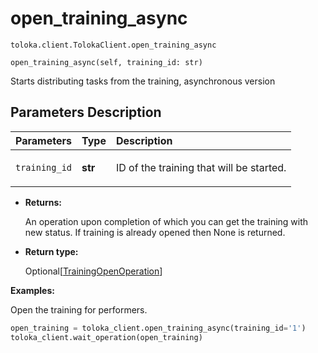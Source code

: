 # open_training_async
`toloka.client.TolokaClient.open_training_async`

```
open_training_async(self, training_id: str)
```

Starts distributing tasks from the training, asynchronous version

## Parameters Description

| Parameters | Type | Description |
| :----------| :----| :-----------|
`training_id`|**str**|<p>ID of the training that will be started.</p>

* **Returns:**

  An operation upon completion of which you can get the training with new status. If
training is already opened then None is returned.

* **Return type:**

  Optional\[[TrainingOpenOperation](toloka.client.operations.TrainingOpenOperation.md)\]

**Examples:**

Open the training for performers.

```python
open_training = toloka_client.open_training_async(training_id='1')
toloka_client.wait_operation(open_training)
```
